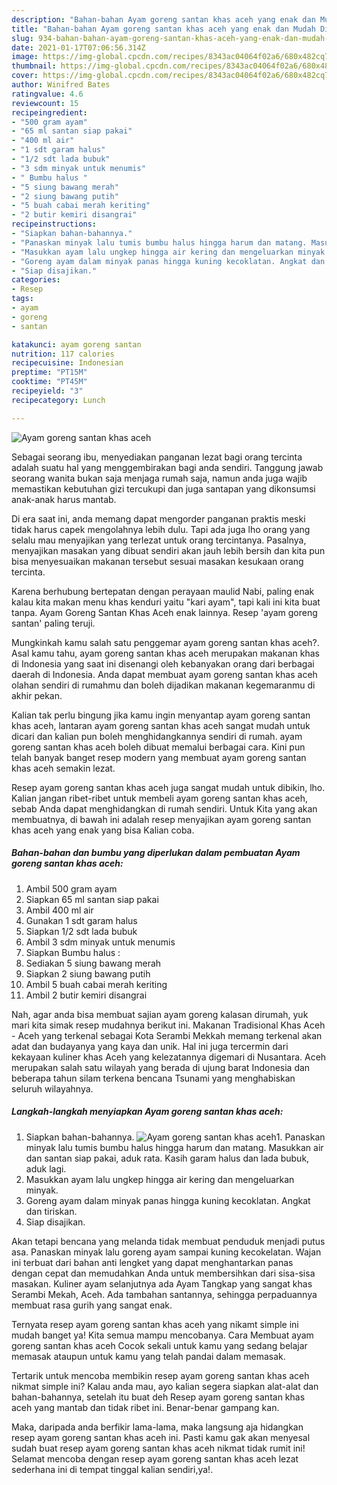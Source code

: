 ```yaml
---
description: "Bahan-bahan Ayam goreng santan khas aceh yang enak dan Mudah Dibuat"
title: "Bahan-bahan Ayam goreng santan khas aceh yang enak dan Mudah Dibuat"
slug: 934-bahan-bahan-ayam-goreng-santan-khas-aceh-yang-enak-dan-mudah-dibuat
date: 2021-01-17T07:06:56.314Z
image: https://img-global.cpcdn.com/recipes/8343ac04064f02a6/680x482cq70/ayam-goreng-santan-khas-aceh-foto-resep-utama.jpg
thumbnail: https://img-global.cpcdn.com/recipes/8343ac04064f02a6/680x482cq70/ayam-goreng-santan-khas-aceh-foto-resep-utama.jpg
cover: https://img-global.cpcdn.com/recipes/8343ac04064f02a6/680x482cq70/ayam-goreng-santan-khas-aceh-foto-resep-utama.jpg
author: Winifred Bates
ratingvalue: 4.6
reviewcount: 15
recipeingredient:
- "500 gram ayam"
- "65 ml santan siap pakai"
- "400 ml air"
- "1 sdt garam halus"
- "1/2 sdt lada bubuk"
- "3 sdm minyak untuk menumis"
- " Bumbu halus "
- "5 siung bawang merah"
- "2 siung bawang putih"
- "5 buah cabai merah keriting"
- "2 butir kemiri disangrai"
recipeinstructions:
- "Siapkan bahan-bahannya."
- "Panaskan minyak lalu tumis bumbu halus hingga harum dan matang. Masukkan air dan santan siap pakai, aduk rata. Kasih garam halus dan lada bubuk, aduk lagi."
- "Masukkan ayam lalu ungkep hingga air kering dan mengeluarkan minyak."
- "Goreng ayam dalam minyak panas hingga kuning kecoklatan. Angkat dan tiriskan."
- "Siap disajikan."
categories:
- Resep
tags:
- ayam
- goreng
- santan

katakunci: ayam goreng santan 
nutrition: 117 calories
recipecuisine: Indonesian
preptime: "PT15M"
cooktime: "PT45M"
recipeyield: "3"
recipecategory: Lunch

---
```



![Ayam goreng santan khas aceh](https://img-global.cpcdn.com/recipes/8343ac04064f02a6/680x482cq70/ayam-goreng-santan-khas-aceh-foto-resep-utama.jpg)

Sebagai seorang ibu, menyediakan panganan lezat bagi orang tercinta adalah suatu hal yang menggembirakan bagi anda sendiri. Tanggung jawab seorang  wanita bukan saja menjaga rumah saja, namun anda juga wajib memastikan kebutuhan gizi tercukupi dan juga santapan yang dikonsumsi anak-anak harus mantab.

Di era  saat ini, anda memang dapat mengorder panganan praktis meski tidak harus capek mengolahnya lebih dulu. Tapi ada juga lho orang yang selalu mau menyajikan yang terlezat untuk orang tercintanya. Pasalnya, menyajikan masakan yang dibuat sendiri akan jauh lebih bersih dan kita pun bisa menyesuaikan makanan tersebut sesuai masakan kesukaan orang tercinta. 

Karena berhubung bertepatan dengan perayaan maulid Nabi, paling enak kalau kita makan menu khas kenduri yaitu &#34;kari ayam&#34;, tapi kali ini kita buat tanpa. Ayam Goreng Santan Khas Aceh enak lainnya. Resep &#39;ayam goreng santan&#39; paling teruji.

Mungkinkah kamu salah satu penggemar ayam goreng santan khas aceh?. Asal kamu tahu, ayam goreng santan khas aceh merupakan makanan khas di Indonesia yang saat ini disenangi oleh kebanyakan orang dari berbagai daerah di Indonesia. Anda dapat membuat ayam goreng santan khas aceh olahan sendiri di rumahmu dan boleh dijadikan makanan kegemaranmu di akhir pekan.

Kalian tak perlu bingung jika kamu ingin menyantap ayam goreng santan khas aceh, lantaran ayam goreng santan khas aceh sangat mudah untuk dicari dan kalian pun boleh menghidangkannya sendiri di rumah. ayam goreng santan khas aceh boleh dibuat memalui berbagai cara. Kini pun telah banyak banget resep modern yang membuat ayam goreng santan khas aceh semakin lezat.

Resep ayam goreng santan khas aceh juga sangat mudah untuk dibikin, lho. Kalian jangan ribet-ribet untuk membeli ayam goreng santan khas aceh, sebab Anda dapat menghidangkan di rumah sendiri. Untuk Kita yang akan membuatnya, di bawah ini adalah resep menyajikan ayam goreng santan khas aceh yang enak yang bisa Kalian coba.

<!--inarticleads1-->

##### Bahan-bahan dan bumbu yang diperlukan dalam pembuatan Ayam goreng santan khas aceh:

1. Ambil 500 gram ayam
1. Siapkan 65 ml santan siap pakai
1. Ambil 400 ml air
1. Gunakan 1 sdt garam halus
1. Siapkan 1/2 sdt lada bubuk
1. Ambil 3 sdm minyak untuk menumis
1. Siapkan  Bumbu halus :
1. Sediakan 5 siung bawang merah
1. Siapkan 2 siung bawang putih
1. Ambil 5 buah cabai merah keriting
1. Ambil 2 butir kemiri disangrai


Nah, agar anda bisa membuat sajian ayam goreng kalasan dirumah, yuk mari kita simak resep mudahnya berikut ini. Makanan Tradisional Khas Aceh - Aceh yang terkenal sebagai Kota Serambi Mekkah memang terkenal akan adat dan budayanya yang kaya dan unik. Hal ini juga tercermin dari kekayaan kuliner khas Aceh yang kelezatannya digemari di Nusantara. Aceh merupakan salah satu wilayah yang berada di ujung barat Indonesia dan beberapa tahun silam terkena bencana Tsunami yang menghabiskan seluruh wilayahnya. 

<!--inarticleads2-->

##### Langkah-langkah menyiapkan Ayam goreng santan khas aceh:

1. Siapkan bahan-bahannya.
<img src="https://img-global.cpcdn.com/steps/ff1e832c0a32a74f/160x128cq70/ayam-goreng-santan-khas-aceh-langkah-memasak-1-foto.jpg" alt="Ayam goreng santan khas aceh">1. Panaskan minyak lalu tumis bumbu halus hingga harum dan matang. Masukkan air dan santan siap pakai, aduk rata. Kasih garam halus dan lada bubuk, aduk lagi.
1. Masukkan ayam lalu ungkep hingga air kering dan mengeluarkan minyak.
1. Goreng ayam dalam minyak panas hingga kuning kecoklatan. Angkat dan tiriskan.
1. Siap disajikan.


Akan tetapi bencana yang melanda tidak membuat penduduk menjadi putus asa. Panaskan minyak lalu goreng ayam sampai kuning kecokelatan. Wajan ini terbuat dari bahan anti lengket yang dapat menghantarkan panas dengan cepat dan memudahkan Anda untuk membersihkan dari sisa-sisa masakan. Kuliner ayam selanjutnya ada Ayam Tangkap yang sangat khas Serambi Mekah, Aceh. Ada tambahan santannya, sehingga perpaduannya membuat rasa gurih yang sangat enak. 

Ternyata resep ayam goreng santan khas aceh yang nikamt simple ini mudah banget ya! Kita semua mampu mencobanya. Cara Membuat ayam goreng santan khas aceh Cocok sekali untuk kamu yang sedang belajar memasak ataupun untuk kamu yang telah pandai dalam memasak.

Tertarik untuk mencoba membikin resep ayam goreng santan khas aceh nikmat simple ini? Kalau anda mau, ayo kalian segera siapkan alat-alat dan bahan-bahannya, setelah itu buat deh Resep ayam goreng santan khas aceh yang mantab dan tidak ribet ini. Benar-benar gampang kan. 

Maka, daripada anda berfikir lama-lama, maka langsung aja hidangkan resep ayam goreng santan khas aceh ini. Pasti kamu gak akan menyesal sudah buat resep ayam goreng santan khas aceh nikmat tidak rumit ini! Selamat mencoba dengan resep ayam goreng santan khas aceh lezat sederhana ini di tempat tinggal kalian sendiri,ya!.

